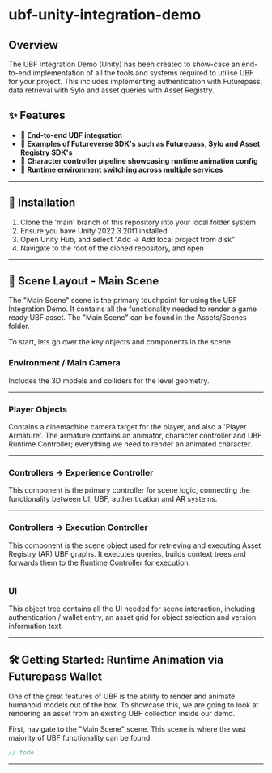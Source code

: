 # ubf-unity-integration-demo

## Overview

The UBF Integration Demo (Unity) has been created to show-case an end-to-end implementation of all the tools and systems required to utilise UBF for your project. 
This includes implementing authentication with Futurepass, data retrieval with Sylo and asset queries with Asset Registry. 

## ✨ Features

- 🔐 **End-to-end UBF integration**
- 💾 **Examples of Futureverse SDK's such as Futurepass, Sylo and Asset Registry SDK's**
- 💾 **Character controller pipeline showcasing runtime animation config**
- 💾 **Runtime environment switching across multiple services**
  
---

## 🧩 Installation

1. Clone the 'main' branch of this repository into your local folder system
2. Ensure you have Unity 2022.3.20f1 installed
3. Open Unity Hub, and select "Add -> Add local project from disk"
4. Navigate to the root of the cloned repository, and open
---

## 📄 Scene Layout - Main Scene
The "Main Scene" scene is the primary touchpoint for using the UBF Integration Demo. It contains all the functionality needed to render a game ready UBF asset. 
The "Main Scene" can be found in the Assets/Scenes folder. 

To start, lets go over the key objects and components in the scene. 

### Environment / Main Camera
Includes the 3D models and colliders for the level geometry.

---
### Player Objects
Contains a cinemachine camera target for the player, and also a 'Player Armature'. The armature contains an animator, character controller and UBF Runtime Controller; everything we need to render an animated character.

---
### Controllers -> Experience Controller
This component is the primary controller for scene logic, connecting the functionality between UI, UBF, authentication and AR systems.

---
### Controllers -> Execution Controller
This component is the scene object used for retrieving and executing Asset Registry (AR) UBF graphs. It executes queries, builds context trees and forwards them to the Runtime Controller for execution.

---
### UI
This object tree contains all the UI needed for scene interaction, including authentication / wallet entry, an asset grid for object selection and version information text.

---
## 🛠️ Getting Started: Runtime Animation via Futurepass Wallet

One of the great features of UBF is the ability to render and animate humanoid models out of the box. 
To showcase this, we are going to look at rendering an asset from an existing UBF collection inside our demo. 

First, navigate to the "Main Scene" scene. This scene is where the vast majority of UBF functionality can be found. 

   
```cs
// todo
```

---
